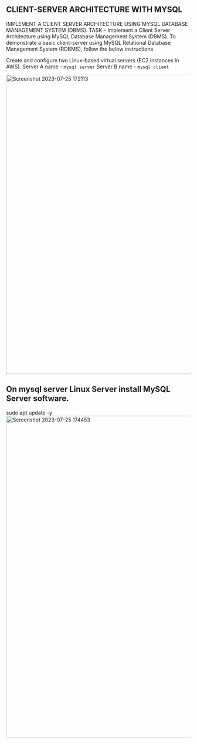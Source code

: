 
## CLIENT-SERVER ARCHITECTURE WITH MYSQL

IMPLEMENT A CLIENT SERVER ARCHITECTURE USING MYSQL DATABASE MANAGEMENT SYSTEM (DBMS).
TASK – Implement a Client Server Architecture using MySQL Database Management System (DBMS).
To demonstrate a basic client-server using MySQL Relational Database Management System (RDBMS), follow the below instructions

Create and configure two Linux-based virtual servers (EC2 instances in AWS).
Server A name - `mysql server`
Server B name - `mysql client`

<img width="813" alt="Screenshot 2023-07-25 172113" On mysql server Linux Server install MySQL Server software.src="https://github.com/MagdaleneMensah/Devops_PBL/assets/133181270/25a92fb1-90bd-465f-a649-d8d1be730248">

## On mysql server Linux Server install MySQL Server software.

sudo apt update -y
<img width="875" alt="Screenshot 2023-07-25 174453" src="https://github.com/MagdaleneMensah/Devops_PBL/assets/133181270/f6ecfe6c-f63b-43af-aa95-f7dfac703614">


